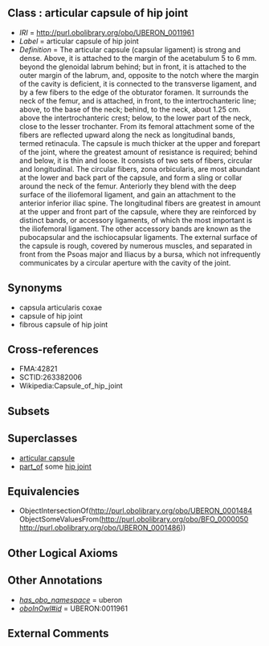 
## Class : articular capsule of hip joint

 * *IRI* = http://purl.obolibrary.org/obo/UBERON_0011961
 * *Label* = articular capsule of hip joint
 * *Definition* = The articular capsule (capsular ligament) is strong and dense. Above, it is attached to the margin of the acetabulum 5 to 6 mm. beyond the glenoidal labrum behind; but in front, it is attached to the outer margin of the labrum, and, opposite to the notch where the margin of the cavity is deficient, it is connected to the transverse ligament, and by a few fibers to the edge of the obturator foramen. It surrounds the neck of the femur, and is attached, in front, to the intertrochanteric line; above, to the base of the neck; behind, to the neck, about 1.25 cm. above the intertrochanteric crest; below, to the lower part of the neck, close to the lesser trochanter. From its femoral attachment some of the fibers are reflected upward along the neck as longitudinal bands, termed retinacula. The capsule is much thicker at the upper and forepart of the joint, where the greatest amount of resistance is required; behind and below, it is thin and loose. It consists of two sets of fibers, circular and longitudinal. The circular fibers, zona orbicularis, are most abundant at the lower and back part of the capsule, and form a sling or collar around the neck of the femur. Anteriorly they blend with the deep surface of the iliofemoral ligament, and gain an attachment to the anterior inferior iliac spine. The longitudinal fibers are greatest in amount at the upper and front part of the capsule, where they are reinforced by distinct bands, or accessory ligaments, of which the most important is the iliofemoral ligament. The other accessory bands are known as the pubocapsular and the ischiocapsular ligaments. The external surface of the capsule is rough, covered by numerous muscles, and separated in front from the Psoas major and Iliacus by a bursa, which not infrequently communicates by a circular aperture with the cavity of the joint.

## Synonyms

 * capsula articularis coxae
 * capsule of hip joint
 * fibrous capsule of hip joint

## Cross-references

 * FMA:42821
 * SCTID:263382006
 * Wikipedia:Capsule_of_hip_joint

## Subsets


## Superclasses

 * [articular capsule](../../UBERON/84/UBERON_0001484.md)
 * [part_of](../../BFO/50/BFO_0000050.md) some [hip joint](../../UBERON/86/UBERON_0001486.md)

## Equivalencies

 * ObjectIntersectionOf(<http://purl.obolibrary.org/obo/UBERON_0001484> ObjectSomeValuesFrom(<http://purl.obolibrary.org/obo/BFO_0000050> <http://purl.obolibrary.org/obo/UBERON_0001486>))

## Other Logical Axioms


## Other Annotations

 * *[has_obo_namespace](../../ce/oboInOwl#hasOBONamespace.md)* = uberon
 * *[oboInOwl#id](../../id/oboInOwl#id.md)* = UBERON:0011961

## External Comments

